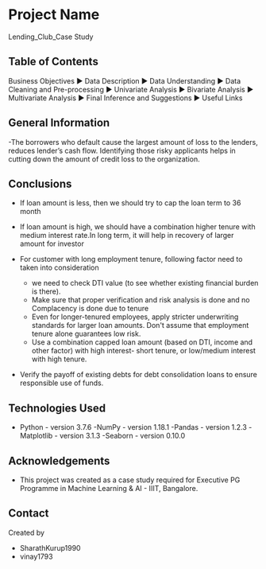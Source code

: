 # Project Name
Lending_Club_Case Study


## Table of Contents
Business Objectives
▶	Data Description
▶	Data Understanding
▶	Data Cleaning and Pre-processing
▶	Univariate Analysis
▶	Bivariate Analysis
▶	Multivariate Analysis
▶	Final Inference and Suggestions
▶	Useful Links



<!-- You can include any other section that is pertinent to your problem -->

## General Information
-The borrowers who default cause the largest amount of loss to the lenders, reduces lender’s cash flow. Identifying those risky applicants helps in cutting down the amount of credit loss to the organization. 




## Conclusions
- If loan amount is less, then we should try to cap the loan term to 36 month
- If loan amount is high, we should have a combination higher tenure with medium interest rate.In long term, it will help in recovery of larger amount for investor
- For customer with long employment tenure, following factor need to taken into consideration
     - we need to check DTI value (to see whether existing financial burden is there).
     - Make sure that proper verification and risk analysis is done and no Complacency is done due to tenure
     - Even for longer-tenured employees, apply stricter underwriting standards for larger loan amounts. Don't assume that employment tenure alone guarantees low risk.
     - Use a combination capped loan amount (based on DTI, income and other factor) with high interest- short tenure, or low/medium interest with high tenure.
       
- Verify the payoff of existing debts for debt consolidation loans to ensure responsible use of funds.


## Technologies Used
- Python - version 3.7.6
-NumPy - version 1.18.1
-Pandas - version 1.2.3
-Matplotlib - version 3.1.3
-Seaborn - version 0.10.0


## Acknowledgements

- This project was created as a case study required for Executive PG Programme in Machine Learning & AI - IIIT, Bangalore.


## Contact
Created by 
- SharathKurup1990
- vinay1793
 

